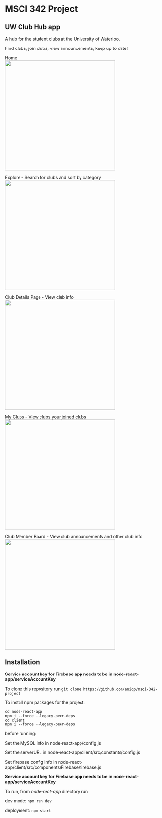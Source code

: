 # MSCI 342 Project
## UW Club Hub app
A hub for the student clubs at the University of Waterloo.

Find clubs, join clubs, view announcements, keep up to date!

Home <br/>
<img height="360px" src="https://user-images.githubusercontent.com/90345689/222816727-60b42b67-648f-4964-881e-d160bbbe3831.png"/>

Explore  - Search for clubs and sort by category<br/>
<img height="360px" src="https://user-images.githubusercontent.com/90345689/222816744-f74be72c-259f-4a98-a69a-8081207a6a4f.png"/>

Club Details Page - View club info <br/>
<img height="360px" src="https://user-images.githubusercontent.com/90345689/222817004-75965233-b2fc-475d-9b54-3f28bf15c12e.png"/>

My Clubs - View clubs your joined clubs <br/>
<img height="360px" src="https://user-images.githubusercontent.com/90345689/222816792-e4e84b70-54d6-4b1b-a0ac-e975a5306562.png"/>

Club Member Board - View club announcements and other club info  <br/>
<img height="360px" src="https://user-images.githubusercontent.com/90345689/222816754-29bfed6e-47a2-4665-ac33-2c23f9136d44.png"/>




## Installation

**Service account key for Firebase app needs to be in node-react-app/serviceAccountKey**


To clone this repository run 
`git clone https://github.com/aniqp/msci-342-project`

To install npm packages for the project:
```
cd node-react-app
npm i --force --legacy-peer-deps
cd client
npm i --force --legacy-peer-deps
```

before running:

Set the MySQL info in node-react-app/config.js

Set the serverURL in node-react-app/client/src/constants/config.js

Set firebase config info in node-react-app/client/src/components/Firebase/firebase.js

**Service account key for Firebase app needs to be in node-react-app/serviceAccountKey**

To run, from *node-rect-app* directory run

dev mode:
`npm run dev`

deployment: 
`npm start`

